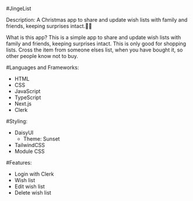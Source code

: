 #JingeList

Description:
A Christmas app to share and update wish lists with family and friends, keeping surprises intact.🎄✨

What is this app?
This is a simple app to share and update wish lists with family and friends, keeping surprises intact. This is only good for shopping lists. Cross the item from someone elses list, when you have bought it, so other people know not to buy.

#Languages and Frameworks:

- HTML
- CSS
- JavaScript
- TypeScript
- Next.js
- Clerk

#Styling:

- DaisyUI
  - Theme: Sunset
- TailwindCSS
- Module CSS

#Features:

- Login with Clerk
- Wish list
- Edit wish list
- Delete wish list
